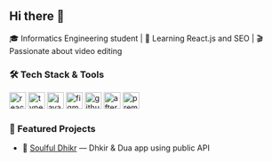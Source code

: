 ## Hi there 👋
🎓 Informatics Engineering student | 🧠 Learning React.js and SEO | 🎬 Passionate about video editing

### 🛠️ Tech Stack & Tools

<p align="left">
<!--   <img src="https://cdn.jsdelivr.net/gh/devicons/devicon/icons/mongodb/mongodb-original.svg" height="30" alt="mongodb"/> -->
<!--   <img src="https://cdn.jsdelivr.net/gh/devicons/devicon/icons/express/express-original.svg" height="30" alt="express"/> -->
  <img src="https://cdn.jsdelivr.net/gh/devicons/devicon/icons/react/react-original.svg" height="30" alt="react"/>
<!--   <img src="https://cdn.jsdelivr.net/gh/devicons/devicon/icons/nodejs/nodejs-original.svg" height="30" alt="nodejs"/> -->
  <img src="https://cdn.jsdelivr.net/gh/devicons/devicon/icons/typescript/typescript-original.svg" height="30" alt="typescript"/>
  <img src="https://cdn.jsdelivr.net/gh/devicons/devicon/icons/javascript/javascript-original.svg" height="30" alt="javascript"/>
<!--   <img src="https://cdn.jsdelivr.net/gh/devicons/devicon/icons/firebase/firebase-plain.svg" height="30" alt="firebase"/> -->
  <img src="https://cdn.jsdelivr.net/gh/devicons/devicon/icons/figma/figma-original.svg" height="30" alt="figma"/>
<!--   <img src="https://cdn.jsdelivr.net/gh/devicons/devicon/icons/git/git-original.svg" height="30" alt="git"/> -->
  <img src="https://cdn.jsdelivr.net/gh/devicons/devicon/icons/github/github-original.svg" height="30" alt="github"/>
  <img src="https://cdn.jsdelivr.net/gh/devicons/devicon/icons/aftereffects/aftereffects-original.svg" height="30" alt="aftereffects"/>
  <img src="https://cdn.jsdelivr.net/gh/devicons/devicon/icons/premierepro/premierepro-original.svg" height="30" alt="premierepro"/>
</p>

### 🚀 Featured Projects
- 🌙 [Soulful Dhikr](https://github.com/chadoincode/soulful-dhikr) — Dhkir & Dua app using public API  
<!--
**chadoincode/chadoincode** is a ✨ _special_ ✨ repository because its `README.md` (this file) appears on your GitHub profile.

Here are some ideas to get you started:

- 🔭 I’m currently working on ...
- 🌱 I’m currently learning ...
- 👯 I’m looking to collaborate on ...
- 🤔 I’m looking for help with ...
- 💬 Ask me about ...
- 📫 How to reach me: ...
- 😄 Pronouns: ...
- ⚡ Fun fact: ...
-->
